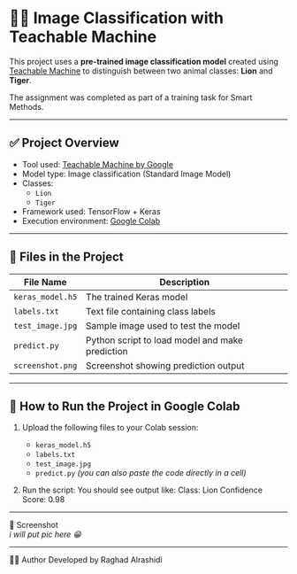 # 🦁🐯 Image Classification with Teachable Machine

This project uses a **pre-trained image classification model** created using [Teachable Machine](https://teachablemachine.withgoogle.com/) to distinguish between two animal classes: **Lion** and **Tiger**.

The assignment was completed as part of a training task for Smart Methods.

---

## ✅ Project Overview
- Tool used: [Teachable Machine by Google](https://teachablemachine.withgoogle.com/)
- Model type: Image classification (Standard Image Model)
- Classes:
  - `Lion`
  - `Tiger`
- Framework used: TensorFlow + Keras
- Execution environment: [Google Colab](https://colab.research.google.com/)

---

## 📁 Files in the Project
| File Name          | Description                                  |
|--------------------|----------------------------------------------|
| `keras_model.h5`   | The trained Keras model                     |
| `labels.txt`       | Text file containing class labels           |
| `test_image.jpg`   | Sample image used to test the model         |
| `predict.py`       | Python script to load model and make prediction |
| `screenshot.png`   | Screenshot showing prediction output        |

---

## 🚀 How to Run the Project in Google Colab
1. Upload the following files to your Colab session:
   - `keras_model.h5`
   - `labels.txt`
   - `test_image.jpg`
   - `predict.py` *(you can also paste the code directly in a cell)*

2. Run the script:
You should see output like:
Class: Lion
Confidence Score: 0.98

---

📸 Screenshot  
*i will put pic here 😁*

---

👩‍💻 Author
Developed by Raghad Alrashidi
